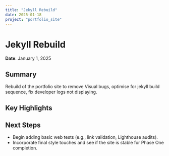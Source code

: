 ```yaml
---
title: "Jekyll Rebuild"
date: 2025-01-18
project: "portfolio_site"
---
```


# Jekyll Rebuild
**Date**: January 1, 2025

## Summary
Rebuild of the portfolio site to remove Visual bugs, optimise for jekyll build sequence, fix developer logs not displaying.

## Key Highlights


## Next Steps
- Begin adding basic web tests (e.g., link validation, Lighthouse audits).
- Incorporate final style touches and see if the site is stable for Phase One completion.